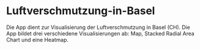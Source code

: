 # Luftverschmutzung-in-Basel
Die App dient zur Visualisierung der Luftverschmutzung in Basel (CH). Die App bildet drei verschiedene Visualisierungen ab: Map, Stacked Radial Area Chart und eine Heatmap.
